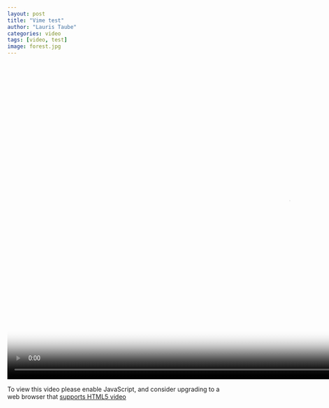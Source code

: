 ```yaml
---
layout: post
title: "Vime test"
author: "Lauris Taube"
categories: video
tags: [video, test]
image: forest.jpg
---
```






<video
id="my-player"
class="video-js"
controls
preload="auto"
width="1280"
height="720"
poster="//vjs.zencdn.net/v/oceans.png"
data-setup='{}'>
<source src="https://s3.eu-central-1.wasabisys.com/videos-lauristaube/Cilpo-v4.mp4" type="video/mp4"></source>
<p class="vjs-no-js">
To view this video please enable JavaScript, and consider upgrading to a
web browser that
<a href="http://videojs.com/html5-video-support/" target="_blank">
  supports HTML5 video
</a>
</p>
</video>





<!--
<div id="container">
  <vm-player playsinline>
    <vm-video cross-origin="true" poster="https://media.vimejs.com/poster.png">
      <source data-src="https://www.googleapis.com/drive/v3/files/1Luzl6EDnLIxjw-fSFOXaN7UXpz-gfTPj?alt=media&key=AIzaSyDu-Ues-PzVuRb8cJHVbZOg__lMzcNUdFo" type="video/mp4" />
    </vm-video> 

    <vm-default-ui></vm-default-ui>
  </vm-player>
</div>

<script>
  window.player = document.querySelector('vm-player');
</script>
-->



